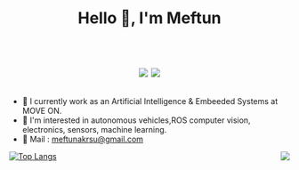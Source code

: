 
<h1 align="center">Hello 👋, I'm Meftun <br /><br /> 
 

[![](https://img.shields.io/badge/linkedin-%230077B5.svg?&style=for-the-badge&logo=linkedin&logoColor=white)](https://www.linkedin.com/in/meftunakarsu/)
[![](https://img.shields.io/badge/instagram-%23E4405F.svg?&style=for-the-badge&logo=instagram&logoColor=white)](https://www.instagram.com/mftnakrsu/)

</h1>



- 🔭 I currently work as an Artificial Intelligence & Embeeded Systems at MOVE ON. 
- 🚒 I'm interested in autonomous vehicles,ROS computer vision, electronics, sensors, machine learning. 
- 📝 Mail : meftunakrsu@gmail.com
 
 


[![Top Langs](https://github-readme-stats.vercel.app/api/top-langs/?username=mftnakrsu&hide=java,html,css&theme=dracula)](https://github.com/anuraghazra/github-readme-stats) 
 <img align='right' src="https://github-readme-stats.vercel.app/api?username=mftnakrsu&show_icons=true%22">
